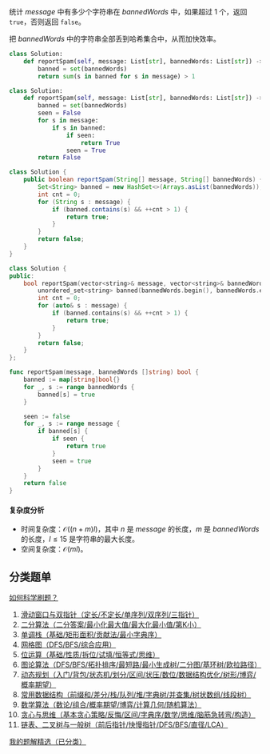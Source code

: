 统计 $\textit{message}$ 中有多少个字符串在 $\textit{bannedWords}$ 中，如果超过 $1$ 个，返回 $\texttt{true}$，否则返回 $\texttt{false}$。

把 $\textit{bannedWords}$ 中的字符串全部丢到哈希集合中，从而加快效率。

```py [sol-Python3]
class Solution:
    def reportSpam(self, message: List[str], bannedWords: List[str]) -> bool:
        banned = set(bannedWords)
        return sum(s in banned for s in message) > 1
```

```py [sol-Python3 写法二]
class Solution:
    def reportSpam(self, message: List[str], bannedWords: List[str]) -> bool:
        banned = set(bannedWords)
        seen = False
        for s in message:
            if s in banned:
                if seen:
                    return True
                seen = True
        return False
```

```java [sol-Java]
class Solution {
    public boolean reportSpam(String[] message, String[] bannedWords) {
        Set<String> banned = new HashSet<>(Arrays.asList(bannedWords));
        int cnt = 0;
        for (String s : message) {
            if (banned.contains(s) && ++cnt > 1) {
                return true;
            }
        }
        return false;
    }
}
```

```cpp [sol-C++]
class Solution {
public:
    bool reportSpam(vector<string>& message, vector<string>& bannedWords) {
        unordered_set<string> banned(bannedWords.begin(), bannedWords.end());
        int cnt = 0;
        for (auto& s : message) {
            if (banned.contains(s) && ++cnt > 1) {
                return true;
            }
        }
        return false;
    }
};
```

```go [sol-Go]
func reportSpam(message, bannedWords []string) bool {
	banned := map[string]bool{}
	for _, s := range bannedWords {
		banned[s] = true
	}

	seen := false
	for _, s := range message {
		if banned[s] {
			if seen {
				return true
			}
			seen = true
		}
	}
	return false
}
```

#### 复杂度分析

- 时间复杂度：$\mathcal{O}((n+m)l)$，其中 $n$ 是 $\textit{message}$ 的长度，$m$ 是 $\textit{bannedWords}$ 的长度，$l\le 15$ 是字符串的最大长度。
- 空间复杂度：$\mathcal{O}(ml)$。

## 分类题单

[如何科学刷题？](https://leetcode.cn/circle/discuss/RvFUtj/)

1. [滑动窗口与双指针（定长/不定长/单序列/双序列/三指针）](https://leetcode.cn/circle/discuss/0viNMK/)
2. [二分算法（二分答案/最小化最大值/最大化最小值/第K小）](https://leetcode.cn/circle/discuss/SqopEo/)
3. [单调栈（基础/矩形面积/贡献法/最小字典序）](https://leetcode.cn/circle/discuss/9oZFK9/)
4. [网格图（DFS/BFS/综合应用）](https://leetcode.cn/circle/discuss/YiXPXW/)
5. [位运算（基础/性质/拆位/试填/恒等式/思维）](https://leetcode.cn/circle/discuss/dHn9Vk/)
6. [图论算法（DFS/BFS/拓扑排序/最短路/最小生成树/二分图/基环树/欧拉路径）](https://leetcode.cn/circle/discuss/01LUak/)
7. [动态规划（入门/背包/状态机/划分/区间/状压/数位/数据结构优化/树形/博弈/概率期望）](https://leetcode.cn/circle/discuss/tXLS3i/)
8. [常用数据结构（前缀和/差分/栈/队列/堆/字典树/并查集/树状数组/线段树）](https://leetcode.cn/circle/discuss/mOr1u6/)
9. [数学算法（数论/组合/概率期望/博弈/计算几何/随机算法）](https://leetcode.cn/circle/discuss/IYT3ss/)
10. [贪心与思维（基本贪心策略/反悔/区间/字典序/数学/思维/脑筋急转弯/构造）](https://leetcode.cn/circle/discuss/g6KTKL/)
11. [链表、二叉树与一般树（前后指针/快慢指针/DFS/BFS/直径/LCA）](https://leetcode.cn/circle/discuss/K0n2gO/)

[我的题解精选（已分类）](https://github.com/EndlessCheng/codeforces-go/blob/master/leetcode/SOLUTIONS.md)
